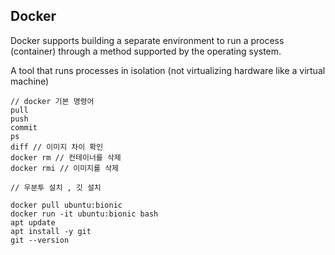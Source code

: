 ## Docker 

Docker supports building a separate environment to run a process (container) through a method supported by the operating system.

A tool that runs processes in isolation (not virtualizing hardware like a virtual machine)

```
// docker 기본 명령어
pull
push 
commit
ps
diff // 이미지 차이 확인
docker rm // 컨테이너를 삭제
docker rmi // 이미지를 삭제
```

```
// 우분투 설치 , 깃 설치

docker pull ubuntu:bionic
docker run -it ubuntu:bionic bash
apt update
apt install -y git
git --version

```
